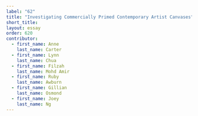 ```yaml
---
label: "62"
title: "Investigating Commercially Primed Contemporary Artist Canvases"
short_title:
layout: essay
order: 620
contributor:
  - first_name: Anne
    last_name: Carter
  - first_name: Lynn
    last_name: Chua
  - first_name: Filzah
    last_name: Mohd Amir
  - first_name: Ruby
    last_name: Awburn
  - first_name: Gillian
    last_name: Osmond
  - first_name: Joey
    last_name: Ng
---
```

